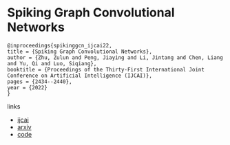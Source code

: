 # Spiking Graph Convolutional Networks

```
@inproceedings{spikinggcn_ijcai22,
title = {Spiking Graph Convolutional Networks},
author = {Zhu, Zulun and Peng, Jiaying and Li, Jintang and Chen, Liang and Yu, Qi and Luo, Siqiang},
booktitle = {Proceedings of the Thirty-First International Joint Conference on Artificial Intelligence (IJCAI)},
pages = {2434--2440},
year = {2022}
}
```

links
- [ijcai](https://www.ijcai.org/Proceedings/2022/338)
- [arxiv](https://arxiv.org/abs/2205.02767)
- [code](https://github.com/ZulunZhu/SpikingGCN)
